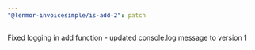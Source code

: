 ```yaml
---
"@lenmor-invoicesimple/is-add-2": patch
---
```


Fixed logging in add function - updated console.log message to version 1
